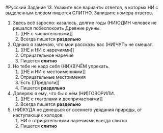 #Русский 
Задание 13. Укажите все варианты ответов, в которых НИ с выделенным словом пишется СЛИТНО. Запишите номера ответов.
1. Здесь всё заросло: казалось, долгие годы (НИ)ОДИН человек не решался побеспокоить Древние руины.
	1. [[НЕ с числительными]]
	2. Всегда пишется **раздельно**
2. Однако я замечаю, что мои рассказы вас (НИ)ЧУТЬ не смешат.
	1. [[НЕ и НИ с наречиями]]
	2. Отрицательное наречие 
	3. Пишется **слитно**
3. Но тебе не надо себя (НИ)(В)ЧЁМ упрекать.
	1. [[НЕ и НИ с местоимениями]]
	2. Отрицательные местоимения
	3. Есть [[Предлоги]]
	4. Пишется **раздельно**
4. Доверяю я ему, что бы о нём (НИ)ГОВОРИЛИ.
	1. [[НЕ с глаголами и деепричастиями]] 
	2. Всегда пишется **раздельно**
5. (НИ)КУДА не денешься от осеннего увядания природы, от наступающих холодов.
	1. НИ с отрицательными наречиями всегда слитно 
	2. Пишется **слитно**